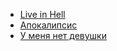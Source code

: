 * [Live in Hell](Live%20in%20Hell)
* [Апокалипсис](Апокалипсис)
* [У меня нет девушки](У%20меня%20нет%20девушки)